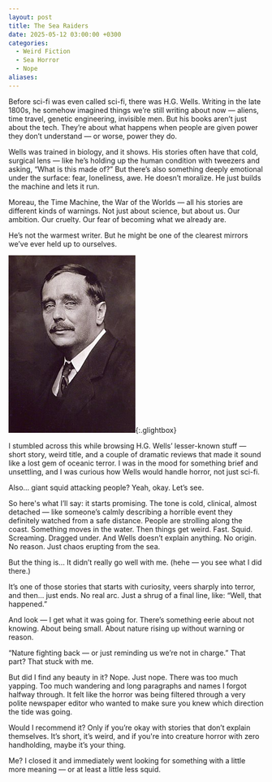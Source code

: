 ```yaml
---
layout: post
title: The Sea Raiders
date: 2025-05-12 03:00:00 +0300
categories:
  - Weird Fiction 
  - Sea Horror
  - Nope
aliases:
---
```


Before sci-fi was even called sci-fi, there was H.G. Wells. Writing in the late 1800s, he somehow imagined things we’re still writing about now — aliens, time travel, genetic engineering, invisible men. But his books aren’t just about the tech. They’re about what happens when people are given power they don’t understand — or worse, power they do.

Wells was trained in biology, and it shows. His stories often have that cold, surgical lens — like he’s holding up the human condition with tweezers and asking, “What is this made of?” But there’s also something deeply emotional under the surface: fear, loneliness, awe. He doesn’t moralize. He just builds the machine and lets it run.

Moreau, the Time Machine, the War of the Worlds — all his stories are different kinds of warnings. Not just about science, but about us. Our ambition. Our cruelty. Our fear of becoming what we already are.

He’s not the warmest writer. But he might be one of the clearest mirrors we’ve ever held up to ourselves.


[![H.G Wells](/assets/image/wells.jpg)](/assets/image/wells.jpg){:.glightbox}


I stumbled across this while browsing H.G. Wells’ lesser-known stuff — short story, weird title, and a couple of dramatic reviews that made it sound like a lost gem of oceanic terror. I was in the mood for something brief and unsettling, and I was curious how Wells would handle horror, not just sci-fi.

Also… giant squid attacking people?
Yeah, okay. Let’s see.

So here's what I’ll say: it starts promising. The tone is cold, clinical, almost detached — like someone’s calmly describing a horrible event they definitely watched from a safe distance. People are strolling along the coast. Something moves in the water.
Then things get weird. Fast.
Squid. Screaming. Dragged under.
And Wells doesn’t explain anything. No origin. No reason. Just chaos erupting from the sea.

But the thing is…
It didn’t really go well with me.
(hehe — you see what I did there.)

It’s one of those stories that starts with curiosity, veers sharply into terror, and then… just ends. No real arc. Just a shrug of a final line, like:
“Well, that happened.”

And look — I get what it was going for. There’s something eerie about not knowing. About being small. About nature rising up without warning or reason.

“Nature fighting back — or just reminding us we’re not in charge.”
That part? That stuck with me.

But did I find any beauty in it?
Nope. Just nope.
There was too much yapping. Too much wandering and long paragraphs and names I forgot halfway through. It felt like the horror was being filtered through a very polite newspaper editor who wanted to make sure you knew which direction the tide was going.

Would I recommend it?
Only if you’re okay with stories that don’t explain themselves.
It’s short, it’s weird, and if you're into creature horror with zero handholding, maybe it’s your thing.

Me? I closed it and immediately went looking for something with a little more meaning — or at least a little less squid.

